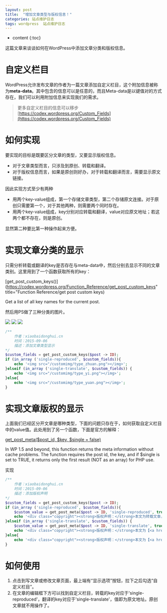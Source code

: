 ```yaml
---
layout: post
title:  "增加文章类型与版权信息！"
categories: 站点维护日志
tags: wordpress  站点维护日志
---
```


* content
{:toc}

这篇文章来谈谈如何在WordPress中添加文章分类和版权信息。

# 自定义栏目

WordPress允许发布文章的作者为一篇文章添加自定义栏目，这个附加信息被称为**meta-data**。其中包含的信息可以是任意的，而且Meta-data是以键值对的方式存在，我们可以利用附加信息来实现我们的需求。

> 更多自定义栏目的信息可以移步 [https://codex.wordpress.org/Custom_Fields](https://codex.wordpress.org/Custom_Fields)

# 如何实现

要实现的目标是既要区分文章的类型，又要显示版权信息。


- 对于文章类型而言，只涉及到原创、转载和翻译。
- 对于版权信息而言，如果是原创则好办，对于转载和翻译而言，需要显示原文链接。


因此实现方式至少有两种


- 用两个key-value组成，第一个存储文章类型，第二个存储原文连接。对于原创只需要第一个，对于其他两种，则需要两个同时存在。
- 用两个key-value组成，key分别对应转载和翻译，value对应原文地址；若这两个都不存在，则是原创。


显然第二种要比第一种操作起来方便。

# 实现文章分类的显示

只需分析转载或翻译的key是否存在与meta-data中，然后分别去显示不同的文章类别。这里用到了一个函数获取所有的key：

[get_post_custom_keys()](https://codex.wordpress.org/Function_Reference/get_post_custom_keys" title="Function Reference/get post custom keys)

Get a list of all key names for the current post.

然后用PS做了三种分类的图片。

<img src="/customimg/type_zhuan.png"></img>
<img src="/customimg/type_yi.png"></img>
<img src="/customimg/type_yuan.png"></img>

```php
/**
    作者：xiaobaidonghui.cn
    时间：2015-09-06
    描述：添加文章类型显示
*/
$custom_fields = get_post_custom_keys($post -> ID);
if (in_array ('single-reproduced', $custom_fields)){
    echo '<img src="/customimg/type_zhuan.png"></img>';
}elseif (in_array ('single-translate', $custom_fields)) {
    echo '<img src="/customimg/type_yi.png"></img>';
}else{
    echo '<img src="/customimg/type_yuan.png"></img>';
}
```

# 实现文章版权的显示

上面我们已经区分开文章是哪种类型，下面的问题只存在于，如何获取自定义栏目中的value值。此处用到了另一个函数，下面是官方的解释：

[get_post_meta($post_id, $key, $single = false)](https://codex.wordpress.org/Function_Reference/get_post_meta)

In WP 1.5 and beyond, this function returns the meta information without cache problems. The function requires the post id, the key, and if $single is set to TRUE, it returns only the first result (NOT as an array) for PHP use.

实现
 
```php
/**
    作者：xiaobaidonghui.cn
    时间：2015-09-06
    描述：添加版权声明
*/
$custom_fields = get_post_custom_keys($post -> ID);
if (in_array ('single-reproduced', $custom_fields)){
	$custom_value = get_post_meta($post -> ID, 'single-reproduced', true);
	echo '<div class="copyright"><strong>版权声明：</strong>本文为转载文章，原文地址：<a target="_blank" href="' , $custom_value , '" >' , $custom_value , '</a></div>';
}elseif (in_array ('single-translate', $custom_fields)) {
	$custom_value = get_post_meta($post -> ID, 'single-translate', true);
	echo '<div class="copyright"><strong>版权声明：</strong>本文为【<a href="http://www.xiaobaidonghui.cn" >小白的部落 xiaobaidonghui.cn</a>】翻译文章，原文地址： <a target="_blank" href="' , $custom_value , '" >' , $custom_value , '</a></div>';
}else{
	echo '<div class="copyright"><strong>版权声明：</strong>本文为【<a href="http://www.xiaobaidonghui.cn" >小白的部落 xiaobaidonghui.cn</a>】原创文章，转载时请注明出处！</div>';
}
```

# 如何使用

1. 点击到写文章或修改文章页面，最上端有“显示选项”按钮，拉下之后勾选“自定义栏目”。
2. 在文章的编辑框下方可以找到自定义栏目，转载的key对应于'single-reproduced'，翻译的key对应于'single-translate'，值即为原文地址。原创文章就不用操作了。